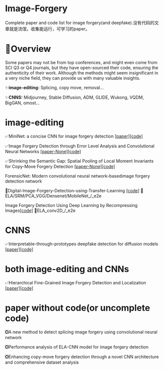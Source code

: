 # Image-Forgery
Complete paper and code list for image forgery(and deepfake).没有代码的文章就是流氓，收集能运行，可学习的paper。
# :pencil:Overview
Some papers may not be from top conferences, and might even come from SCI Q3 or Q4 journals, but they have open-sourced their code, ensuring the authenticity of their work. Although the methods might seem insignificant in a very niche field, they can provide us with many valuable insights.

:sparkles:**image-editing:** Splicing, copy move, removal...

:sparkles:**CNNS:** Midjourney, Stable Diffusion, ADM, GLIDE, Wukong, VQDM, BigGAN, omost...
# image-editing
:white_check_mark:MiniNet: a concise CNN for image forgery detection   [[paper]](https://github.com/solution3tl/Image-Forgery/blob/main/image%20editing/MiniNet%20a%20concise%20CNN%20for%20image%20forgery%20detection.pdf)[[code]](https://github.com/shobhittya/MiniNet)

:white_check_mark:Image Forgery Detection through Error Level Analysis and Convolutional Neural Networks   [[paper-None]]()[[code]](https://github.com/Khizar-Baig/Image-Forgery-Detection-using-ELA-and-CNNs)

:white_check_mark:Shrinking the Semantic Gap: Spatial Pooling of Local Moment Invariants for Copy-Move Forgery Detection   [[paper-None]]()[[code]](https://github.com/ChaoWang1016/word2phraseCMFD)

ForensicNet: Modern convolutional neural network-basedimage forgery detection network

:black_square_button:Digital-Image-Forgery-Detection-using-Transfer-Learning [[code]](https://github.com/harinishreesk/Digital-Image-Forgery-Detection-using-Transfer-Learning) :ledger:ELA/SRM/PCA_VGG/Densenet/MobileNet_/_e2e

Image Forgery Detection Using Deep Learning by Recompressing Images[[code]](https://github.com/sadaf-ali/Image-forgery-detection-using-deeplearning-by-recompressing-the-images)
:ledger:ELA_conv2D_/_e2e
# CNNS
:white_check_mark:Interpretable-through-prototypes deepfake detection for diffusion models  [[paper]](https://github.com/solution3tl/Image-Forgery/blob/main/CNNs/Aghasanli_Interpretable-Through-Prototypes_Deepfake_Detection_for_Diffusion_Models_ICCVW_2023_paper.pdf)[[code]](https://github.com/lira-centre/DeepfakeDetection)

# both image-editing and CNNs
:white_check_mark:Hierarchical Fine-Grained Image Forgery Detection and Localization   [[paper]](https://github.com/solution3tl/Image-Forgery/blob/main/Both%20image%20editing%20and%20CNNs/Hierarchical%20Fine-Grained%20Image%20Forgery%20Detection%20and%20Localization.pdf)[[code]](https://github.com/CHELSEA234/HiFi-IFDL)
# paper without code(or uncomplete code) 
:negative_squared_cross_mark:A new method to detect splicing image forgery using convolutional neural network

:negative_squared_cross_mark:Performance analysis of ELA-CNN model for image forgery detection

:negative_squared_cross_mark:Enhancing copy-move forgery detection through a novel CNN architecture and comprehensive dataset analysis
